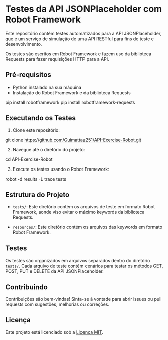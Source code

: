# Testes da API JSONPlaceholder com Robot Framework

Este repositório contém testes automatizados para a API JSONPlaceholder, que é um serviço de simulação de uma API RESTful para fins de teste e desenvolvimento.

Os testes são escritos em Robot Framework e fazem uso da biblioteca Requests para fazer requisições HTTP para a API.

## Pré-requisitos

- Python instalado na sua máquina
- Instalação do Robot Framework e da biblioteca Requests

pip install robotframework
pip install robotframework-requests

## Executando os Testes

1. Clone este repositório:

git clone https://github.com/Guimattaz251/API-Exercise-Robot.git

2. Navegue até o diretório do projeto:

cd API-Exercise-Robot

3. Execute os testes usando o Robot Framework:

robot -d results -L trace tests

## Estrutura do Projeto

- `tests/`: Este diretório contém os arquivos de teste em formato Robot Framework, aonde viso evitar o máximo keywords da biblioteca Requests.

- `resources/`: Este diretório contém os arquivos das keywords em formato Robot Framework.

## Testes

Os testes são organizados em arquivos separados dentro do diretório `tests/`. Cada arquivo de teste contém cenários para testar os métodos GET, POST, PUT e DELETE da API JSONPlaceholder.

## Contribuindo

Contribuições são bem-vindas! Sinta-se à vontade para abrir issues ou pull requests com sugestões, melhorias ou correções.

## Licença

Este projeto está licenciado sob a [Licença MIT](LICENSE).
